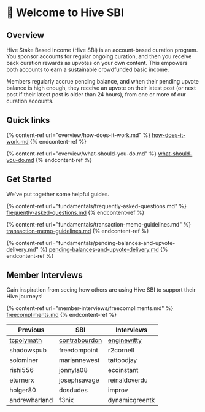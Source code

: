 # 👋 Welcome to Hive SBI

## Overview

Hive Stake Based Income (Hive SBI) is an account-based curation program. You sponsor accounts for regular ongoing curation, and then you receive back curation rewards as upvotes on your own content. This empowers both accounts to earn a sustainable crowdfunded basic income.

Members regularly accrue pending balance, and when their pending upvote balance is high enough, they receive an upvote on their latest post (or next post if their latest post is older than 24 hours), from one or more of our curation accounts.

## Quick links

{% content-ref url="overview/how-does-it-work.md" %}
[how-does-it-work.md](overview/how-does-it-work.md)
{% endcontent-ref %}

{% content-ref url="overview/what-should-you-do.md" %}
[what-should-you-do.md](overview/what-should-you-do.md)
{% endcontent-ref %}

## Get Started

We've put together some helpful guides.

{% content-ref url="fundamentals/frequently-asked-questions.md" %}
[frequently-asked-questions.md](fundamentals/frequently-asked-questions.md)
{% endcontent-ref %}

{% content-ref url="fundamentals/transaction-memo-guidelines.md" %}
[transaction-memo-guidelines.md](fundamentals/transaction-memo-guidelines.md)
{% endcontent-ref %}

{% content-ref url="fundamentals/pending-balances-and-upvote-delivery.md" %}
[pending-balances-and-upvote-delivery.md](fundamentals/pending-balances-and-upvote-delivery.md)
{% endcontent-ref %}

## Member Interviews

Gain inspiration from seeing how others are using Hive SBI to support their Hive journeys!

{% content-ref url="member-interviews/freecompliments.md" %}
[freecompliments.md](member-interviews/freecompliments.md)
{% endcontent-ref %}

| Previous                                      | SBI                                                 | Interviews                                      |
| --------------------------------------------- | --------------------------------------------------- | ----------------------------------------------- |
| [tcpolymath](member-interviews/tcpolymath.md) | [contrabourdon](member-interviews/contrabourdon.md) | [enginewitty](member-interviews/enginewitty.md) |
| shadowspub                                    | freedompoint                                        | r2cornell                                       |
| solominer                                     | mariannewest                                        | tattoodjay                                      |
| rishi556                                      | jonnyla08                                           | ecoinstant                                      |
| eturnerx                                      | josephsavage                                        | reinaldoverdu                                   |
| holger80                                      | dosdudes                                            | improv                                          |
| andrewharland                                 | f3nix                                               | dynamicgreentk                                  |

